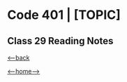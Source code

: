 # Code 401 | [TOPIC]

## Class 29 Reading Notes



[<--back](401week6.md)

[<--home-->](../../README.md)
